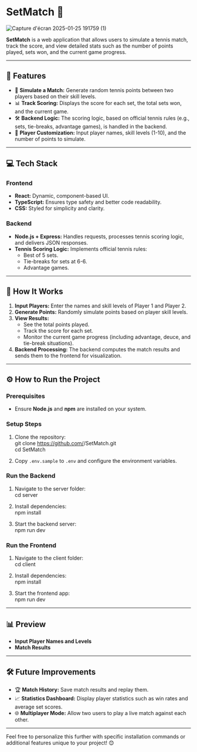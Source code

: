 # **SetMatch** 🎾

![Capture d'écran 2025-01-25 191759 (1)](https://github.com/user-attachments/assets/61ffa18b-50c7-4886-8ac6-81491f6bc5b4)

**SetMatch** is a web application that allows users to simulate a tennis match, track the score, and view detailed stats such as the number of points played, sets won, and the current game progress.

---

## 🌟 **Features**

- 🎾 **Simulate a Match:** Generate random tennis points between two players based on their skill levels.
- 📊 **Track Scoring:** Displays the score for each set, the total sets won, and the current game.
- 🛠️ **Backend Logic:** The scoring logic, based on official tennis rules (e.g., sets, tie-breaks, advantage games), is handled in the backend.
- 🌟 **Player Customization:** Input player names, skill levels (1-10), and the number of points to simulate.

---

## 💻 **Tech Stack**

### **Frontend**
- **React:** Dynamic, component-based UI.
- **TypeScript:** Ensures type safety and better code readability.
- **CSS:** Styled for simplicity and clarity.

### **Backend**
- **Node.js + Express:** Handles requests, processes tennis scoring logic, and delivers JSON responses.
- **Tennis Scoring Logic:** Implements official tennis rules:
  - Best of 5 sets.
  - Tie-breaks for sets at 6-6.
  - Advantage games.

---

## 🌿 **How It Works**

1. **Input Players:** Enter the names and skill levels of Player 1 and Player 2.
2. **Generate Points:** Randomly simulate points based on player skill levels.
3. **View Results:**
   - See the total points played.
   - Track the score for each set.
   - Monitor the current game progress (including advantage, deuce, and tie-break situations).
4. **Backend Processing:** The backend computes the match results and sends them to the frontend for visualization.

---

## ⚙️ **How to Run the Project**

### **Prerequisites**
- Ensure **Node.js** and **npm** are installed on your system.

### **Setup Steps**

1. Clone the repository:  
   git clone https://github.com/<your-username>/SetMatch.git  
   cd SetMatch  

2. Copy `.env.sample` to `.env` and configure the environment variables.

### **Run the Backend**
1. Navigate to the server folder:  
   cd server  

2. Install dependencies:  
   npm install  

3. Start the backend server:  
   npm run dev  

### **Run the Frontend**
1. Navigate to the client folder:  
   cd client  

2. Install dependencies:  
   npm install  

3. Start the frontend app:  
   npm run dev  

---

## 📊 **Preview**

- **Input Player Names and Levels**  
- **Match Results**  

---

## 🛠️ **Future Improvements**

- 🏆 **Match History:** Save match results and replay them.  
- 📈 **Statistics Dashboard:** Display player statistics such as win rates and average set scores.  
- 🌐 **Multiplayer Mode:** Allow two users to play a live match against each other.  

---

Feel free to personalize this further with specific installation commands or additional features unique to your project! 😊
